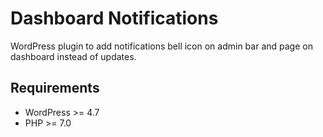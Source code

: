 # Dashboard Notifications

WordPress plugin to add notifications bell icon on admin bar and page on dashboard instead of updates.

## Requirements

- WordPress >= 4.7
- PHP >= 7.0
